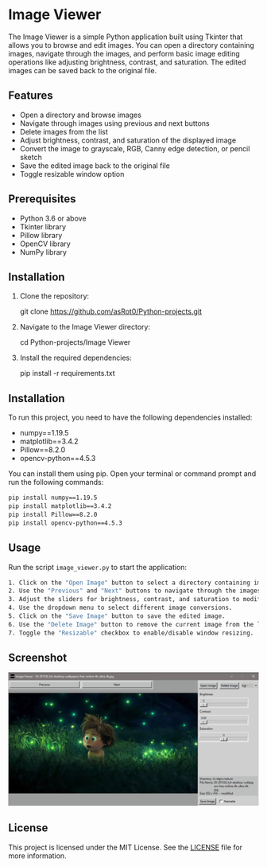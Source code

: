 # Image Viewer

The Image Viewer is a simple Python application built using Tkinter that allows you to browse and edit images. You can open a directory containing images, navigate through the images, and perform basic image editing operations like adjusting brightness, contrast, and saturation. The edited images can be saved back to the original file.

## Features

- Open a directory and browse images
- Navigate through images using previous and next buttons
- Delete images from the list
- Adjust brightness, contrast, and saturation of the displayed image
- Convert the image to grayscale, RGB, Canny edge detection, or pencil sketch
- Save the edited image back to the original file
- Toggle resizable window option

## Prerequisites

- Python 3.6 or above
- Tkinter library
- Pillow library
- OpenCV library
- NumPy library

## Installation

1. Clone the repository:

    git clone https://github.com/asRot0/Python-projects.git

2. Navigate to the Image Viewer directory:

    cd Python-projects/Image Viewer

3. Install the required dependencies:

    pip install -r requirements.txt

## Installation

To run this project, you need to have the following dependencies installed:

- numpy==1.19.5
- matplotlib==3.4.2
- Pillow==8.2.0
- opencv-python==4.5.3

You can install them using pip. Open your terminal or command prompt and run the following commands:

```bash
pip install numpy==1.19.5
pip install matplotlib==3.4.2
pip install Pillow==8.2.0
pip install opencv-python==4.5.3
```

## Usage

Run the script `image_viewer.py` to start the application:

```bash
1. Click on the "Open Image" button to select a directory containing images.
2. Use the "Previous" and "Next" buttons to navigate through the images.
3. Adjust the sliders for brightness, contrast, and saturation to modify the image.
4. Use the dropdown menu to select different image conversions.
5. Click on the "Save Image" button to save the edited image.
6. Use the "Delete Image" button to remove the current image from the list.
7. Toggle the "Resizable" checkbox to enable/disable window resizing.
```

## Screenshot

![Image Viewer](pic/screenshot.png)

## License

This project is licensed under the MIT License. See the [LICENSE](LICENSE) file for more information.

